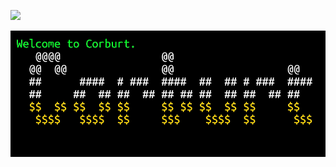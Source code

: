 <!---
- 👋 Hi, I’m @EinNeuerBenutzername
- 👀 I’m interested in ...
- 🌱 I’m currently learning ...
- 💞️ I’m looking to collaborate on ...
- 📫 How to reach me ...


EinNeuerBenutzername/EinNeuerBenutzername is a ✨ special ✨ repository because its `README.md` (this file) appears on your GitHub profile.
You can click the Preview link to take a look at your changes.
--->
![](https://komarev.com/ghpvc/?username=EinNeuerBenutzername&color=blue)

![Welcome to Corburt.](https://github.com/EinNeuerBenutzername/EinNeuerBenutzername/blob/main/social_preview.png)
